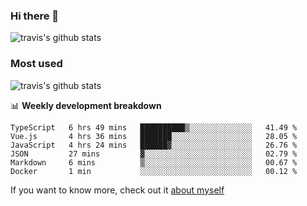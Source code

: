 ### Hi there 👋

<!--
**HondryTravis/HondryTravis** is a ✨ _special_ ✨ repository because its `README.md` (this file) appears on your GitHub profile.

Here are some ideas to get you started:

- 🔭 I’m currently working on ...
- 🌱 I’m currently learning ...
- 👯 I’m looking to collaborate on ...
- 🤔 I’m looking for help with ...
- 💬 Ask me about ...
- 📫 How to reach me: ...
- 😄 Pronouns: ...
- ⚡ Fun fact: ...
-->

![travis's github stats](https://github-readme-stats.vercel.app/api?username=HondryTravis&hide=stars)
### Most used
![travis's github stats](https://github-readme-stats.anuraghazra1.vercel.app/api/top-langs/?username=HondryTravis&layout=compact&hide_title=true)

📊 **Weekly development breakdown**

<!--START_SECTION:waka-->

```text
TypeScript   6 hrs 49 mins   ██████████▒░░░░░░░░░░░░░░   41.49 %
Vue.js       4 hrs 36 mins   ███████░░░░░░░░░░░░░░░░░░   28.05 %
JavaScript   4 hrs 24 mins   ██████▓░░░░░░░░░░░░░░░░░░   26.76 %
JSON         27 mins         ▓░░░░░░░░░░░░░░░░░░░░░░░░   02.79 %
Markdown     6 mins          ▒░░░░░░░░░░░░░░░░░░░░░░░░   00.67 %
Docker       1 min           ░░░░░░░░░░░░░░░░░░░░░░░░░   00.12 %
```

<!--END_SECTION:waka-->

If you want to know more, check out it [about myself](https://hondrytravis.github.io/)
